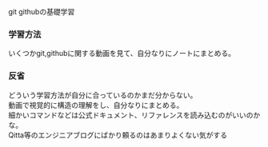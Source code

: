 git githubの基礎学習 

### 学習方法  
いくつかgit,githubに関する動画を見て、自分なりにノートにまとめる。  

### 反省  
どういう学習方法が自分に合っているのかまだ分からない。  
動画で視覚的に構造の理解をし、自分なりにまとめる。  
細かいコマンドなどは公式ドキュメント、リファレンスを読み込むのがいいのかな。  
Qitta等のエンジニアブログにばかり頼るのはあまりよくない気がする    
